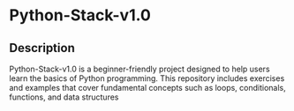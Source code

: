 # Python-Stack-v1.0

## Description
Python-Stack-v1.0 is a beginner-friendly project designed to help users learn the basics of Python programming. This repository includes exercises and examples that cover fundamental concepts such as loops, conditionals, functions, and data structures
